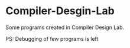 # Compiler-Desgin-Lab
Some programs created in Compiler Design Lab.

PS: Debugging of few programs is left
